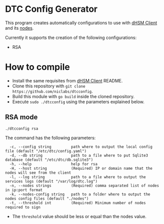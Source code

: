 # DTC Config Generator

This program creates automatically configurations to use with [dHSM Client](https://github.com/niclabs/dtc) and its [nodes](github.com/dtc/dtcnode).

Currently it supports the creation of the following configurations:

* RSA

# How to compile

* Install the same requisites from [dHSM Client](https://github.com/niclabs/dtc) README.
* Clone this repository with `git clone https://github.com/niclabs/dtcconfig`.
* Build this module with `go build` inside the cloned repository.
* Execute `sudo ./dtcconfig` using the parameters explained below.

## RSA mode

`./dtcconfig rsa`

The command has the following parameters:

```
  -c, --config string         path where to output the local config file (default "/etc/dtc/config.yaml")
  -d, --db string             path to a file where to put Sqlite3 database (default "/etc/dtc/db.sqlite3")
  -h, --help                  help for rsa
  -H, --host string           (Required) IP or domain name that the nodes will see from the client
  -l, --log string            path to a file where to output the services logs (default "/var/log/dtc.log")
  -n, --nodes strings         (Required) comma separated list of nodes in ip:port format
  -k, --nodes-config string   path to a folder where to output the nodes config files (default "./nodes")
  -t, --threshold int         (Required) Minimum number of nodes required to sign    
```

* The `threshold` value should be less or equal than the nodes value.